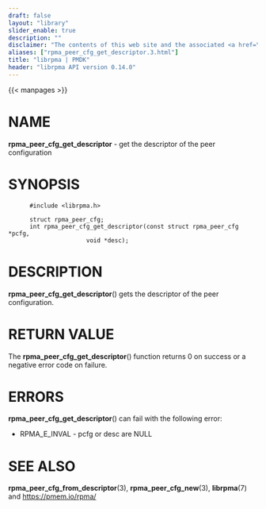 ```yaml
---
draft: false
layout: "library"
slider_enable: true
description: ""
disclaimer: "The contents of this web site and the associated <a href=\"https://github.com/pmem\">GitHub repositories</a> are BSD-licensed open source."
aliases: ["rpma_peer_cfg_get_descriptor.3.html"]
title: "librpma | PMDK"
header: "librpma API version 0.14.0"
---
```

{{< manpages >}}

[comment]: <> (SPDX-License-Identifier: BSD-3-Clause)
[comment]: <> (Copyright 2020-2022, Intel Corporation)

NAME
====

**rpma\_peer\_cfg\_get\_descriptor** - get the descriptor of the peer
configuration

SYNOPSIS
========

          #include <librpma.h>

          struct rpma_peer_cfg;
          int rpma_peer_cfg_get_descriptor(const struct rpma_peer_cfg *pcfg,
                          void *desc);

DESCRIPTION
===========

**rpma\_peer\_cfg\_get\_descriptor**() gets the descriptor of the peer
configuration.

RETURN VALUE
============

The **rpma\_peer\_cfg\_get\_descriptor**() function returns 0 on success
or a negative error code on failure.

ERRORS
======

**rpma\_peer\_cfg\_get\_descriptor**() can fail with the following
error:

-   RPMA\_E\_INVAL - pcfg or desc are NULL

SEE ALSO
========

**rpma\_peer\_cfg\_from\_descriptor**(3), **rpma\_peer\_cfg\_new**(3),
**librpma**(7) and https://pmem.io/rpma/
